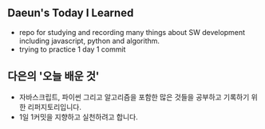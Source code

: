 ## Daeun's Today I Learned

* repo for studying and recording many things about SW development including javascript, python and algorithm.
* trying to practice 1 day 1 commit

## 다은의 '오늘 배운 것'

* 자바스크립트, 파이썬 그리고 알고리즘을 포함한 많은 것들을 공부하고 기록하기 위한 리퍼지토리입니다.
* 1일 1커밋을 지향하고 실천하려고 합니다.